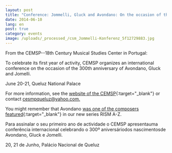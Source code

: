 ```yaml
---
layout: post
title: "Conference: Jommelli, Gluck and Avondano: On the occasion of their 300th anniversary"
date: 2014-06-10
lang: en
post: true
category: events
image: /uploads/_processed_/csm_Jommelli-Konferenz_5f12729883.jpg
---
```



From the CEMSP--18th Century Musical Studies Center in Portugal:

To celebrate its first year of activity, CEMSP organizes an international conference on the occasion of the 300th anniversary of Avondano, Gluck and Jomelli.

June 20-21, Queluz National Palace

For more information, see the [website of the CEMSP](http://cemsp.blogspot.pt/){:target="_blank"} or contact [cesmpqueluz@yahoo.com.](mailto:cesmpqueluz@yahoo.com "Opens window for sending email")



You might remember that Avondano [was one of the composers featured](http://www.rism.info/en/home/newsdetails/browse/1/article/64/rism-from-a-z-pedro-antonio-avondano.html){:target="_blank"} in our new series RISM A-Z.

Para assinalar o seu primeiro ano de actividade o CEMSP apresentauma conferência internacional celebrando o 300º aniversáriodos nascimentosde Avondano, Gluck e Jomelli.

20, 21 de Junho, Palácio Nacional de Queluz